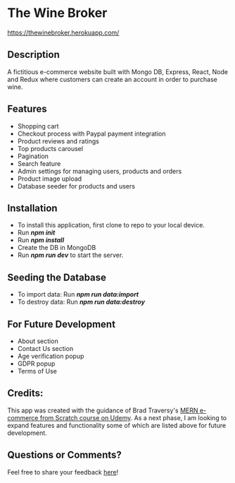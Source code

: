 # The Wine Broker

https://thewinebroker.herokuapp.com/

## Description
A fictitious e-commerce website built with Mongo DB, Express, React, Node and Redux where customers can create an account in order to purchase wine.

## Features
  - Shopping cart
  - Checkout process with Paypal payment integration
  - Product reviews and ratings
  - Top products carousel
  - Pagination
  - Search feature
  - Admin settings for managing users, products and orders  
  - Product image upload
  - Database seeder for products and users

## Installation
- To install this application, first clone to repo to your local device.
- Run ***npm init***
- Run ***npm install***
- Create the DB in MongoDB
- Run ***npm run dev*** to start the server.

## Seeding the Database
- To import data: Run ***npm run data:import***
- To destroy data: Run ***npm run data:destroy***

## For Future Development
- About section
- Contact Us section
- Age verification popup
- GDPR popup
- Terms of Use

## Credits:

This app was created with the guidance of Brad Traversy's [MERN e-commerce from Scratch course on Udemy](https://www.udemy.com/course/mern-ecommerce). As a next phase, I am looking to expand features and functionality some of which are listed above for future development.

## Questions or Comments?

Feel free to share your feedback [here](https://helloam.github.io/contactform/)!

